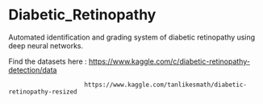# Diabetic_Retinopathy
Automated identification and grading system of diabetic retinopathy using deep neural networks.

Find the datasets here : https://www.kaggle.com/c/diabetic-retinopathy-detection/data

                         https://www.kaggle.com/tanlikesmath/diabetic-retinopathy-resized
